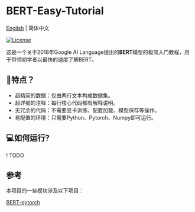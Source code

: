 # BERT-Easy-Tutorial

<a href="../README.md">English</a> | 简体中文</a>

[![License](https://img.shields.io/badge/license-Apache%202.0-green.svg)](LICENSE)

这是一个关于2018年Google AI Language提出的**BERT**模型的极简入门教程，用于带领初学者以最快的速度了解BERT。

## 🚩特点？

- 超精简的数据：仅由两行文本构成数据集。
- 超详细的注释：每行核心代码都有解释说明。
- 无冗余的代码：不需要显卡训练、配置加载、模型保存等操作。
- 易配置的环境：只需要Python、Pytorch、Numpy即可运行。


## 💻如何运行?

! TODO


## 参考

本项目的一些模块涉及以下项目：

[BERT-pytorch](https://github.com/codertimo/BERT-pytorch)

